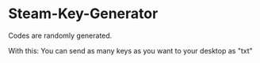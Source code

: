 # Steam-Key-Generator
Codes are randomly generated.

With this:
  You can send as many keys as you want to your desktop as "txt"
